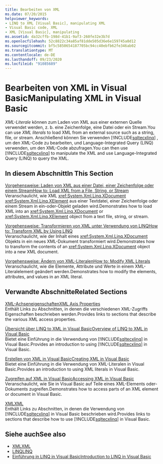 ```yaml
---
title: Bearbeiten von XML
ms.date: 07/20/2015
helpviewer_keywords:
- LINQ to XML [Visual Basic], manipulating XML
- Visual Basic code, XML
- XML [Visual Basic], manipulating
ms.assetid: da32cffb-198d-41b1-9af3-260fe32e3b7d
ms.openlocfilehash: 52c8822c34a85af81dde505d36e6e159745a0d12
ms.sourcegitcommit: bf5c5850654187705bc94cc40ebfb62fe346ab02
ms.translationtype: MT
ms.contentlocale: de-DE
ms.lasthandoff: 09/23/2020
ms.locfileid: "91085689"
---
```

# <a name="manipulating-xml-in-visual-basic"></a><span data-ttu-id="1326c-102">Bearbeiten von XML in Visual Basic</span><span class="sxs-lookup"><span data-stu-id="1326c-102">Manipulating XML in Visual Basic</span></span>

<span data-ttu-id="1326c-103">*XML-Literale* können zum Laden von XML aus einer externen Quelle verwendet werden, z. b. eine Zeichenfolge, eine Datei oder ein Stream.</span><span class="sxs-lookup"><span data-stu-id="1326c-103">You can use *XML literals* to load XML from an external source such as a string, file, or stream.</span></span> <span data-ttu-id="1326c-104">Anschließend können Sie verwenden [!INCLUDE[sqltecxlinq](~/includes/sqltecxlinq-md.md)] , um den XML-Code zu bearbeiten, und Language-Integrated Query (LINQ) verwenden, um den XML-Code abzufragen.</span><span class="sxs-lookup"><span data-stu-id="1326c-104">You can then use [!INCLUDE[sqltecxlinq](~/includes/sqltecxlinq-md.md)] to manipulate the XML and use Language-Integrated Query (LINQ) to query the XML.</span></span>  
  
## <a name="in-this-section"></a><span data-ttu-id="1326c-105">In diesem Abschnitt</span><span class="sxs-lookup"><span data-stu-id="1326c-105">In This Section</span></span>  

 [<span data-ttu-id="1326c-106">Vorgehensweise: Laden von XML aus einer Datei, einer Zeichenfolge oder einem Stream</span><span class="sxs-lookup"><span data-stu-id="1326c-106">How to: Load XML from a File, String, or Stream</span></span>](how-to-load-xml-from-a-file-string-or-stream.md)  
 <span data-ttu-id="1326c-107">Veranschaulicht, wie XML <xref:System.Xml.Linq.XDocument> <xref:System.Xml.Linq.XElement> aus einer Textdatei, einer Zeichenfolge oder einem Stream in ein-oder-Objekt geladen wird.</span><span class="sxs-lookup"><span data-stu-id="1326c-107">Demonstrates how to load XML into an <xref:System.Xml.Linq.XDocument> or <xref:System.Xml.Linq.XElement> object from a text file, string, or stream.</span></span>  
  
 [<span data-ttu-id="1326c-108">Vorgehensweise: Transformieren von XML unter Verwendung von LINQ</span><span class="sxs-lookup"><span data-stu-id="1326c-108">How to: Transform XML by Using LINQ</span></span>](how-to-transform-xml-by-using-linq.md)  
 <span data-ttu-id="1326c-109">Veranschaulicht, wie der Inhalt eines <xref:System.Xml.Linq.XDocument> Objekts in ein neues XML-Dokument transformiert wird.</span><span class="sxs-lookup"><span data-stu-id="1326c-109">Demonstrates how to transform the contents of an <xref:System.Xml.Linq.XDocument> object into a new XML document.</span></span>  
  
 [<span data-ttu-id="1326c-110">Vorgehensweise: Ändern von XML-Literalen</span><span class="sxs-lookup"><span data-stu-id="1326c-110">How to: Modify XML Literals</span></span>](how-to-modify-xml-literals.md)  
 <span data-ttu-id="1326c-111">Veranschaulicht, wie die Elemente, Attribute und Werte in einem XML-Literalelement geändert werden.</span><span class="sxs-lookup"><span data-stu-id="1326c-111">Demonstrates how to modify the elements, attributes, and values in an XML literal.</span></span>  
  
## <a name="related-sections"></a><span data-ttu-id="1326c-112">Verwandte Abschnitte</span><span class="sxs-lookup"><span data-stu-id="1326c-112">Related Sections</span></span>  

 [<span data-ttu-id="1326c-113">XML-Achseneigenschaften</span><span class="sxs-lookup"><span data-stu-id="1326c-113">XML Axis Properties</span></span>](../../../language-reference/xml-axis/index.md)  
 <span data-ttu-id="1326c-114">Enthält Links zu Abschnitten, in denen die verschiedenen XML-Zugriffs Eigenschaften beschrieben werden.</span><span class="sxs-lookup"><span data-stu-id="1326c-114">Provides links to sections that describe the various XML access properties.</span></span>  
  
 [<span data-ttu-id="1326c-115">Übersicht über LINQ to XML in Visual Basic</span><span class="sxs-lookup"><span data-stu-id="1326c-115">Overview of LINQ to XML in Visual Basic</span></span>](overview-of-linq-to-xml.md)  
 <span data-ttu-id="1326c-116">Bietet eine Einführung in die Verwendung von [!INCLUDE[sqltecxlinq](~/includes/sqltecxlinq-md.md)] in Visual Basic.</span><span class="sxs-lookup"><span data-stu-id="1326c-116">Provides an introduction to using [!INCLUDE[sqltecxlinq](~/includes/sqltecxlinq-md.md)] in Visual Basic.</span></span>  
  
 [<span data-ttu-id="1326c-117">Erstellen von XML in Visual Basic</span><span class="sxs-lookup"><span data-stu-id="1326c-117">Creating XML in Visual Basic</span></span>](creating-xml.md)  
 <span data-ttu-id="1326c-118">Bietet eine Einführung in die Verwendung von XML-Literalen in Visual Basic.</span><span class="sxs-lookup"><span data-stu-id="1326c-118">Provides an introduction to using XML literals in Visual Basic.</span></span>  
  
 [<span data-ttu-id="1326c-119">Zugreifen auf XML in Visual Basic</span><span class="sxs-lookup"><span data-stu-id="1326c-119">Accessing XML in Visual Basic</span></span>](accessing-xml.md)  
 <span data-ttu-id="1326c-120">Veranschaulicht, wie Sie in Visual Basic auf Teile eines XML-Elements oder-Dokuments zugreifen.</span><span class="sxs-lookup"><span data-stu-id="1326c-120">Demonstrates how to access parts of an XML element or document in Visual Basic.</span></span>  
  
 [<span data-ttu-id="1326c-121">XML</span><span class="sxs-lookup"><span data-stu-id="1326c-121">XML</span></span>](index.md)  
 <span data-ttu-id="1326c-122">Enthält Links zu Abschnitten, in denen die Verwendung von [!INCLUDE[sqltecxlinq](~/includes/sqltecxlinq-md.md)] in Visual Basic beschrieben wird.</span><span class="sxs-lookup"><span data-stu-id="1326c-122">Provides links to sections that describe how to use [!INCLUDE[sqltecxlinq](~/includes/sqltecxlinq-md.md)] in Visual Basic.</span></span>  
  
## <a name="see-also"></a><span data-ttu-id="1326c-123">Siehe auch</span><span class="sxs-lookup"><span data-stu-id="1326c-123">See also</span></span>

- [<span data-ttu-id="1326c-124">XML</span><span class="sxs-lookup"><span data-stu-id="1326c-124">XML</span></span>](index.md)
- [<span data-ttu-id="1326c-125">LINQ</span><span class="sxs-lookup"><span data-stu-id="1326c-125">LINQ</span></span>](../linq/index.md)
- [<span data-ttu-id="1326c-126">Einführung in LINQ in Visual Basic</span><span class="sxs-lookup"><span data-stu-id="1326c-126">Introduction to LINQ in Visual Basic</span></span>](../linq/introduction-to-linq.md)
